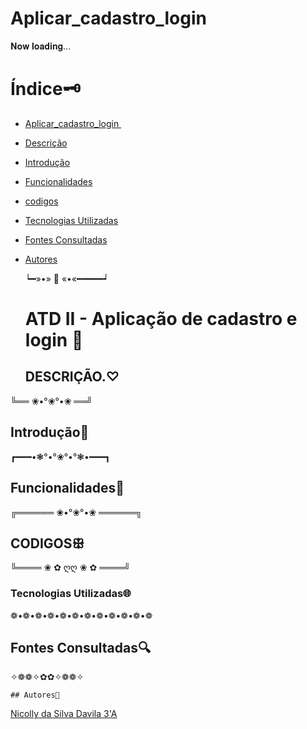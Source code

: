 # Aplicar_cadastro_login

𝐍𝐨𝐰 𝐥𝐨𝐚𝐝𝐢𝐧𝐠...

# Índice🗝️

   - [Aplicar_cadastro_login ](#Aplicar_cadastro_logi%C3%A7%C3%A3o----ATDAV)  
   - [Descrição](#descri%C3%A7%C3%A3o)  
   - [Introdução](#introdu%C3%A7%C3%A3o)  
   - [Funcionalidades](#funcionalidades)
   - [codigos](#codigos)
   - [Tecnologias Utilizadas](#tecnologias-utilizadas)  
   - [Fontes Consultadas](#fontes-consultadas)  
   - [Autores](#autores)


     ┕━»•» 🌺 «•«━━━━━┙

     # ATD II - Aplicação de cadastro e login 🚀

     ## DESCRIÇÃO.♡


     
╚══ ❀•°❀°•❀ ══╝

## Introdução🌟




┏━━━•❃°•°❀°•°❃•━━━┓



## Funcionalidades🌺



 ╔══════ ❀•°❀°•❀ ══════╗


 ## CODIGOSꕥ



 
╚════ ❀ ✿ ღღ ❀ ✿ ════╝

### Tecnologias Utilizadas🌐



 ❁•❁•❁•❁•❁•❁•❁•❁•❁•❁•❁•❁


  ## Fontes Consultadas🔍


   ✧❁❁✧✿✿✧❁❁✧

    ## Autores💮
 [Nicolly da Silva Davila 3'A](https://github.com/NickSilvaDavila)

